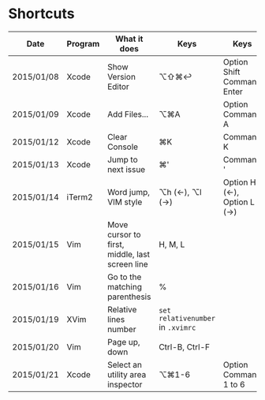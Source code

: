 # Shortcuts

Date | Program | What it does | Keys | Keys | Notes
---|---|---|---|---|---
2015/01/08 | Xcode | Show Version Editor | ⌥⇧⌘↩ | Option Shift Command Enter |
2015/01/09 | Xcode | Add Files... | ⌥⌘A | Option Command A |
2015/01/12 | Xcode | Clear Console | ⌘K | Command K |
2015/01/13 | Xcode | Jump to next issue | ⌘'| Command ' |
2015/01/14 | iTerm2 | Word jump, VIM style | ⌥h (←), ⌥l (→) | Option H (←), Option L (→) | https://coderwall.com/p/h6yfda/use-and-to-jump-forwards-backwards-words-in-iterm-2-on-os-x
2015/01/15 | Vim | Move cursor to first, middle, last screen line | H, M, L | |
2015/01/16 | Vim | Go to the matching parenthesis | % | |
2015/01/19 | XVim | Relative lines number | `set relativenumber` in `.xvimrc` | | Port of [this](http://jeffkreeftmeijer.com/2012/relative-line-numbers-in-vim-for-super-fast-movement/) vim plugin
2015/01/20 | Vim | Page up, down | Ctrl-B, Ctrl-F | | |
2015/01/21 | Xcode | Select an utility area inspector | ⌥⌘1-6 | Option Command 1 to 6 |

